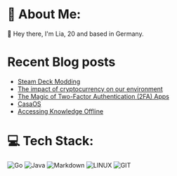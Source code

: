 # 💫 About Me:
👋 Hey there, I'm Lia, 20 and based in Germany. 


# Recent Blog posts
<!-- BLOG-POST-LIST:START -->
- [Steam Deck Modding](https://comfytechcorner.de/p/steamdeck-modding/)
- [The impact of cryptocurrency on our environment](https://comfytechcorner.de/p/crypto/)
- [The Magic of Two-Factor Authentication &lpar;2FA&rpar; Apps](https://comfytechcorner.de/p/2fa/)
- [CasaOS](https://comfytechcorner.de/p/casaos/)
- [Accessing Knowledge Offline](https://comfytechcorner.de/p/offline-wikipedia/)
<!-- BLOG-POST-LIST:END -->

# 💻 Tech Stack:
![Go](https://img.shields.io/badge/go-%2300ADD8.svg?style=for-the-badge&logo=go&logoColor=white) ![Java](https://img.shields.io/badge/java-%23ED8B00.svg?style=for-the-badge&logo=java&logoColor=white) ![Markdown](https://img.shields.io/badge/markdown-%23000000.svg?style=for-the-badge&logo=markdown&logoColor=white) ![LINUX](https://img.shields.io/badge/Linux-FCC624?style=for-the-badge&logo=linux&logoColor=black) ![GIT](https://img.shields.io/badge/Git-fc6d26?style=for-the-badge&logo=git&logoColor=white)
